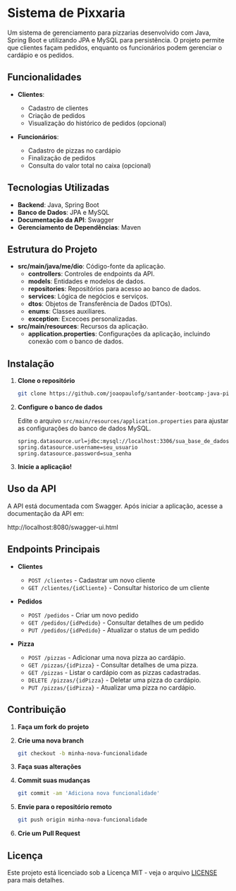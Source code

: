 # Sistema de Pixxaria

Um sistema de gerenciamento para pizzarias desenvolvido com Java, Spring Boot e utilizando JPA e MySQL para persistência. O projeto permite que clientes façam pedidos, enquanto os funcionários podem gerenciar o cardápio e os pedidos.

## Funcionalidades

- **Clientes**:
  - Cadastro de clientes
  - Criação de pedidos
  - Visualização do histórico de pedidos (opcional)

- **Funcionários**:
  - Cadastro de pizzas no cardápio
  - Finalização de pedidos
  - Consulta do valor total no caixa (opcional)

## Tecnologias Utilizadas

- **Backend**: Java, Spring Boot
- **Banco de Dados**: JPA e MySQL
- **Documentação da API**: Swagger
- **Gerenciamento de Dependências**: Maven

## Estrutura do Projeto

- **src/main/java/me/dio**: Código-fonte da aplicação.
  - **controllers**: Controles de endpoints da API.
  - **models**: Entidades e modelos de dados.
  - **repositories**: Repositórios para acesso ao banco de dados.
  - **services**: Lógica de negócios e serviços.
  - **dtos**: Objetos de Transferência de Dados (DTOs).
  - **enums**: Classes auxiliares.
  - **exception**: Excecoes personalizadas.
- **src/main/resources**: Recursos da aplicação.
  - **application.properties**: Configurações da aplicação, incluindo conexão com o banco de dados.

## Instalação

1. **Clone o repositório**

    ```bash
    git clone https://github.com/joaopaulofg/santander-bootcamp-java-pixxaria.git
    ```

2. **Configure o banco de dados**

    Edite o arquivo `src/main/resources/application.properties` para ajustar as configurações do banco de dados MySQL.

    ```properties
    spring.datasource.url=jdbc:mysql://localhost:3306/sua_base_de_dados
    spring.datasource.username=seu_usuario
    spring.datasource.password=sua_senha
    ```

3. **Inicie a aplicação!**

## Uso da API

A API está documentada com Swagger. Após iniciar a aplicação, acesse a documentação da API em:

http://localhost:8080/swagger-ui.html

## Endpoints Principais

- **Clientes**
  - `POST /clientes` - Cadastrar um novo cliente
  - `GET /clientes/{idCliente}` - Consultar historico de um cliente

- **Pedidos**
  - `POST /pedidos` - Criar um novo pedido
  - `GET /pedidos/{idPedido}` - Consultar detalhes de um pedido
  - `PUT /pedidos/{idPedido}` - Atualizar o status de um pedido

- **Pizza**
  - `POST /pizzas` - Adicionar uma nova pizza ao cardápio.
  - `GET /pizzas/{idPizza}` - Consultar detalhes de uma pizza.
  - `GET /pizzas` - Listar o cardápio com as pizzas cadastradas.
  - `DELETE /pizzas/{idPizza}` - Deletar uma pizza do cardápio.
  - `PUT /pizzas/{idPizza}` - Atualizar uma pizza no cardápio.


## Contribuição

1. **Faça um fork do projeto**
2. **Crie uma nova branch**

    ```bash
    git checkout -b minha-nova-funcionalidade
    ```

3. **Faça suas alterações**
4. **Commit suas mudanças**

    ```bash
    git commit -am 'Adiciona nova funcionalidade'
    ```
5. **Envie para o repositório remoto**

    ```bash
    git push origin minha-nova-funcionalidade
    ```
6. **Crie um Pull Request**

## Licença

Este projeto está licenciado sob a Licença MIT - veja o arquivo [LICENSE](LICENSE) para mais detalhes.


